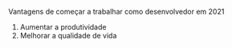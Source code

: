 Vantagens de começar a trabalhar como desenvolvedor em 2021
1. Aumentar a produtividade
2. Melhorar a qualidade de vida
